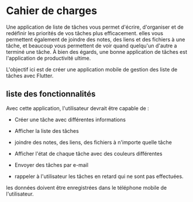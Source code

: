 # Cahier de charges

Une application de liste de tâches vous permet d'écrire, d'organiser et de redéfinir les priorités de vos tâches plus efficacement. elles vous permettent également de joindre des notes, des liens et des fichiers à une tâche, et beaucoup vous permettent de voir quand quelqu'un d'autre a terminé une tâche. À bien des égards, une bonne application de tâches est l'application de productivité ultime.

L'objectif ici est de créer une application mobile de gestion des liste de tâches avec Flutter.

## liste des fonctionnalités

Avec cette application, l'utilisateur devrait être capable de :

 - Créer une tâche avec différentes informations

 - Afficher la liste des tâches
 
 - joindre des notes, des liens, des fichiers à n'importe quelle tâche

 - Afficher l'état de chaque tâche avec des couleurs différentes

 - Envoyer des tâches par e-mail

 - rappeler à l'utilisateur les tâches en retard qui ne sont pas effectuées.

 les données doivent être enregistrées dans le téléphone mobile de l'utilisateur.

